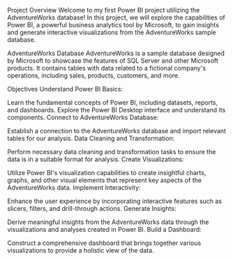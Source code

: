 Project Overview
Welcome to my first Power BI project utilizing the AdventureWorks database! In this project, we will explore the capabilities of Power BI, a powerful business analytics tool by Microsoft, to gain insights and generate interactive visualizations from the AdventureWorks sample database.

AdventureWorks Database
AdventureWorks is a sample database designed by Microsoft to showcase the features of SQL Server and other Microsoft products. It contains tables with data related to a fictional company's operations, including sales, products, customers, and more. 

Objectives
Understand Power BI Basics:

Learn the fundamental concepts of Power BI, including datasets, reports, and dashboards.
Explore the Power BI Desktop interface and understand its components.
Connect to AdventureWorks Database:

Establish a connection to the AdventureWorks database and import relevant tables for our analysis.
Data Cleaning and Transformation:

Perform necessary data cleaning and transformation tasks to ensure the data is in a suitable format for analysis.
Create Visualizations:

Utilize Power BI's visualization capabilities to create insightful charts, graphs, and other visual elements that represent key aspects of the AdventureWorks data.
Implement Interactivity:

Enhance the user experience by incorporating interactive features such as slicers, filters, and drill-through actions.
Generate Insights:

Derive meaningful insights from the AdventureWorks data through the visualizations and analyses created in Power BI.
Build a Dashboard:

Construct a comprehensive dashboard that brings together various visualizations to provide a holistic view of the data.
